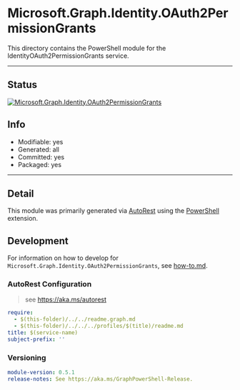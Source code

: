 <!-- region Generated -->
# Microsoft.Graph.Identity.OAuth2PermissionGrants
This directory contains the PowerShell module for the IdentityOAuth2PermissionGrants service.

---
## Status
[![Microsoft.Graph.Identity.OAuth2PermissionGrants](https://img.shields.io/powershellgallery/v/Microsoft.Graph.Identity.OAuth2PermissionGrants.svg?style=flat-square&label=Microsoft.Graph.Identity.OAuth2PermissionGrants "Microsoft.Graph.Identity.OAuth2PermissionGrants")](https://www.powershellgallery.com/packages/Microsoft.Graph.Identity.OAuth2PermissionGrants/)

## Info
- Modifiable: yes
- Generated: all
- Committed: yes
- Packaged: yes

---
## Detail
This module was primarily generated via [AutoRest](https://github.com/Azure/autorest) using the [PowerShell](https://github.com/Azure/autorest.powershell) extension.

## Development
For information on how to develop for `Microsoft.Graph.Identity.OAuth2PermissionGrants`, see [how-to.md](how-to.md).
<!-- endregion -->

### AutoRest Configuration

> see https://aka.ms/autorest

``` yaml
require:
  - $(this-folder)/../../readme.graph.md
  - $(this-folder)/../../../profiles/$(title)/readme.md
title: $(service-name)
subject-prefix: ''

```
### Versioning

``` yaml
module-version: 0.5.1
release-notes: See https://aka.ms/GraphPowerShell-Release.
```
